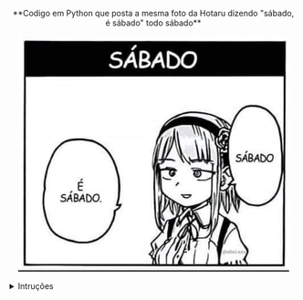 <p align="center">
**Codigo em Python que posta a mesma foto da Hotaru dizendo "sábado, é sábado" todo sábado**
</p>


<p align="center">
  <img src="./image/sabado.jpg" alt="Descrição da Imagem">
</p>

<details>
<summary>Intruções</summary>
  
**m h dom mon dow**
  
m representa os minutos (0 a 59).  
h representa as horas (0 a 23).  
dom representa o dia do mês (1 a 31).  
mon representa o mês (1 a 12).  
dow representa o dia da semana (0 a 6, sendo 0 domingo).  


</details>


